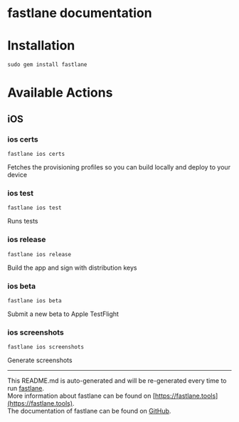 fastlane documentation
================
# Installation
```
sudo gem install fastlane
```
# Available Actions
## iOS
### ios certs
```
fastlane ios certs
```
Fetches the provisioning profiles so you can build locally and deploy to your device
### ios test
```
fastlane ios test
```
Runs tests
### ios release
```
fastlane ios release
```
Build the app and sign with distribution keys
### ios beta
```
fastlane ios beta
```
Submit a new beta to Apple TestFlight
### ios screenshots
```
fastlane ios screenshots
```
Generate screenshots

----

This README.md is auto-generated and will be re-generated every time to run [fastlane](https://fastlane.tools).  
More information about fastlane can be found on [https://fastlane.tools](https://fastlane.tools).  
The documentation of fastlane can be found on [GitHub](https://github.com/fastlane/fastlane).